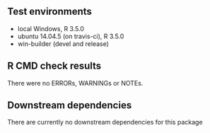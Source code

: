 
## Test environments
* local Windows, R 3.5.0
* ubuntu 14.04.5 (on travis-ci), R 3.5.0
* win-builder (devel and release)

## R CMD check results
There were no ERRORs, WARNINGs or NOTEs.  

## Downstream dependencies
There are currently no downstream dependencies for this package